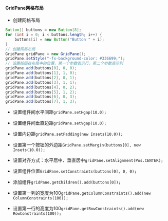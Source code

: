 #### GridPane网格布局

* 创建网格布局
  
```java
Button[] buttons = new Button[8];  
for (int i = 0; i < buttons.length; i++) {  
    buttons[i] = new Button("Button " + i);  
}  
// 创建网格布局  
GridPane gridPane = new GridPane();  
gridPane.setStyle("-fx-background-color: #336699;");  
// 设置按钮在布局中的位置，第一个参数表示行，第二个参数表示列  
gridPane.add(buttons[0], 0, 0);  
gridPane.add(buttons[1], 1, 0);  
gridPane.add(buttons[2], 0, 1);  
gridPane.add(buttons[3], 1, 1);  
gridPane.add(buttons[4], 0, 2);  
gridPane.add(buttons[5], 1, 2);  
gridPane.add(buttons[6], 0, 3);  
gridPane.add(buttons[7], 1, 3);
```

* 设置组件间水平间距`gridPane.setHgap(10.0);`

* 设置组件间垂直边距`gridPane.setVgap(10.0);`

* 设置内边距`gridPane.setPadding(new Insets(10.0));`

* 设置第一个按钮的外边距`GridPane.setMargin(buttons[0], new Insets(10.0));`

* 设置对齐方式：水平居中、垂直居中`gridPane.setAlignment(Pos.CENTER);`

* 设置组件位置`GridPane.setConstraints(buttons[0], 0, 0);`

* 添加组件`gridPane.getChildren().add(buttons[0]);`

* 设置第一列的宽度为100`gridPane.getColumnConstraints().add(new ColumnConstraints(100));`

* 设置第一行的高度为100`gridPane.getRowConstraints().add(new RowConstraints(100));`